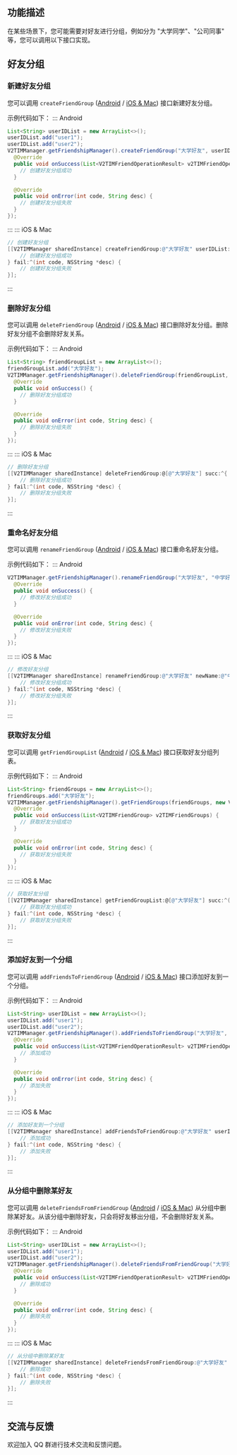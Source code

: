 ## 功能描述
在某些场景下，您可能需要对好友进行分组，例如分为 "大学同学"、"公司同事" 等，您可以调用以下接口实现。

## 好友分组

### 新建好友分组
您可以调用 `createFriendGroup` ([Android](https://im.sdk.qcloud.com/doc/zh-cn/classcom_1_1tencent_1_1imsdk_1_1v2_1_1V2TIMFriendshipManager.html#afe729e7a74d1e7fd06a5f23c155a08ae) / [iOS & Mac](https://im.sdk.qcloud.com/doc/zh-cn/categoryV2TIMManager_07Friendship_08.html#a8b33edab15ae7d179e4e2d885e7d2b7d)) 接口新建好友分组。

示例代码如下：
<dx-tabs>
::: Android
```java
List<String> userIDList = new ArrayList<>();
userIDList.add("user1");
userIDList.add("user2");
V2TIMManager.getFriendshipManager().createFriendGroup("大学好友", userIDList, new V2TIMValueCallback<List<V2TIMFriendOperationResult>>() {
  @Override
  public void onSuccess(List<V2TIMFriendOperationResult> v2TIMFriendOperationResults) {
    // 创建好友分组成功
  }

  @Override
  public void onError(int code, String desc) {
    // 创建好友分组失败
  }
});
```
:::
::: iOS & Mac
```objectivec
// 创建好友分组
[[V2TIMManager sharedInstance] createFriendGroup:@"大学好友" userIDList:@[@"user1", @"user2"] succ:^(NSArray<V2TIMFriendOperationResult *> *resultList) {
    // 创建好友分组成功
} fail:^(int code, NSString *desc) {
    // 创建好友分组失败
}];
```
:::
</dx-tabs>

### 删除好友分组
您可以调用 `deleteFriendGroup` ([Android](https://im.sdk.qcloud.com/doc/zh-cn/classcom_1_1tencent_1_1imsdk_1_1v2_1_1V2TIMFriendshipManager.html#ac9f06f447ee4452aa12e078b48023cee) / [iOS & Mac](https://im.sdk.qcloud.com/doc/zh-cn/categoryV2TIMManager_07Friendship_08.html#a2dc49f2abb1238fc2d47ce6d4f14c1e7)) 接口删除好友分组。删除好友分组不会删除好友关系。

示例代码如下：
<dx-tabs>
::: Android
```java
List<String> friendGroupList = new ArrayList<>();
friendGroupList.add("大学好友");
V2TIMManager.getFriendshipManager().deleteFriendGroup(friendGroupList, new V2TIMCallback() {
  @Override
  public void onSuccess() {
    // 删除好友分组成功
  }

  @Override
  public void onError(int code, String desc) {
    // 删除好友分组失败
  }
});
```
:::
::: iOS & Mac
```objectivec
// 删除好友分组
[[V2TIMManager sharedInstance] deleteFriendGroup:@[@"大学好友"] succ:^{
    // 删除好友分组成功
} fail:^(int code, NSString *desc) {
    // 删除好友分组失败
}];
```
:::
</dx-tabs>

### 重命名好友分组
您可以调用 `renameFriendGroup` ([Android](https://im.sdk.qcloud.com/doc/zh-cn/classcom_1_1tencent_1_1imsdk_1_1v2_1_1V2TIMFriendshipManager.html#a5345957f4d75d8e57ea3b4cff9adee13) / [iOS & Mac](https://im.sdk.qcloud.com/doc/zh-cn/categoryV2TIMManager_07Friendship_08.html#a93f6ba132d9706db7c74daff97a2abd0)) 接口重命名好友分组。

示例代码如下：
<dx-tabs>
::: Android
```java
V2TIMManager.getFriendshipManager().renameFriendGroup("大学好友", "中学好友", new V2TIMCallback() {
  @Override
  public void onSuccess() {
    // 修改好友分组成功
  }

  @Override
  public void onError(int code, String desc) {
    // 修改好友分组失败
  }
});
```
:::
::: iOS & Mac
```objectivec
// 修改好友分组
[[V2TIMManager sharedInstance] renameFriendGroup:@"大学好友" newName:@"中学好友" succ:^{
    // 修改好友分组成功
} fail:^(int code, NSString *desc) {
    // 修改好友分组失败
}];
```
:::
</dx-tabs>

### 获取好友分组
您可以调用 `getFriendGroupList` ([Android](https://im.sdk.qcloud.com/doc/zh-cn/classcom_1_1tencent_1_1imsdk_1_1v2_1_1V2TIMFriendshipManager.html#a0043ca81fdeec5d3e842e85278003d1e) / [iOS & Mac](https://im.sdk.qcloud.com/doc/zh-cn/categoryV2TIMManager_07Friendship_08.html#a63f3eaae567586077d5a8d27c31e2229)) 接口获取好友分组列表。

示例代码如下：
<dx-tabs>
::: Android
```java
List<String> friendGroups = new ArrayList<>();
friendGroups.add("大学好友");
V2TIMManager.getFriendshipManager().getFriendGroups(friendGroups, new V2TIMValueCallback<List<V2TIMFriendGroup>>() {
  @Override
  public void onSuccess(List<V2TIMFriendGroup> v2TIMFriendGroups) {
    // 获取好友分组成功
  }

  @Override
  public void onError(int code, String desc) {
    // 获取好友分组失败
  }
});
```
:::
::: iOS & Mac
```objectivec
// 获取好友分组
[[V2TIMManager sharedInstance] getFriendGroupList:@[@"大学好友"] succ:^(NSArray<V2TIMFriendGroup *> *groups) {
    // 获取好友分组成功
} fail:^(int code, NSString *desc) {
    // 获取好友分组失败
}];
```
:::
</dx-tabs>

### 添加好友到一个分组
您可以调用 `addFriendsToFriendGroup` ([Android](https://im.sdk.qcloud.com/doc/zh-cn/classcom_1_1tencent_1_1imsdk_1_1v2_1_1V2TIMFriendshipManager.html#a6de9168d476ac14e21025ec5c26251df) / [iOS & Mac](https://im.sdk.qcloud.com/doc/zh-cn/categoryV2TIMManager_07Friendship_08.html#a0265241c39600c390406ca1f8f6ff75d)) 接口添加好友到一个分组。

示例代码如下：
<dx-tabs>
::: Android
```java
List<String> userIDList = new ArrayList<>();
userIDList.add("user1");
userIDList.add("user2");
V2TIMManager.getFriendshipManager().addFriendsToFriendGroup("大学好友", userIDList, new V2TIMValueCallback<List<V2TIMFriendOperationResult>>() {
  @Override
  public void onSuccess(List<V2TIMFriendOperationResult> v2TIMFriendOperationResults) {
    // 添加成功
  }

  @Override
  public void onError(int code, String desc) {
    // 添加失败
  }
});
```
:::
::: iOS & Mac
```objectivec
// 添加好友到一个分组
[[V2TIMManager sharedInstance] addFriendsToFriendGroup:@"大学好友" userIDList:@[@"user1", @"user2"] succ:^(NSArray<V2TIMFriendOperationResult *> *resultList) {
    // 添加成功
} fail:^(int code, NSString *desc) {
    // 添加失败
}];
```
:::
</dx-tabs>

### 从分组中删除某好友
您可以调用 `deleteFriendsFromFriendGroup` ([Android](https://im.sdk.qcloud.com/doc/zh-cn/classcom_1_1tencent_1_1imsdk_1_1v2_1_1V2TIMFriendshipManager.html#ae367dfec88522e96d96c5ab942e50653) / [iOS & Mac](https://im.sdk.qcloud.com/doc/zh-cn/categoryV2TIMManager_07Friendship_08.html#a4a14a878816c8d6a20981d1903fcf359)) 从分组中删除某好友。从该分组中删除好友，只会将好友移出分组，不会删除好友关系。

示例代码如下：
<dx-tabs>
::: Android
```java
List<String> userIDList = new ArrayList<>();
userIDList.add("user1");
userIDList.add("user2");
V2TIMManager.getFriendshipManager().deleteFriendsFromFriendGroup("大学好友", userIDList, new V2TIMValueCallback<List<V2TIMFriendOperationResult>>() {
  @Override
  public void onSuccess(List<V2TIMFriendOperationResult> v2TIMFriendOperationResults) {
    // 删除成功
  }

  @Override
  public void onError(int code, String desc) {
    // 删除失败
  }
});
```
:::
::: iOS & Mac
```objectivec
// 从分组中删除某好友
[[V2TIMManager sharedInstance] deleteFriendsFromFriendGroup:@"大学好友" userIDList:@[@"user1", @"user2"] succ:^(NSArray<V2TIMFriendOperationResult *> *resultList) {
    // 删除成功
} fail:^(int code, NSString *desc) {
    // 删除失败
}];
```
:::
</dx-tabs>

## 交流与反馈
欢迎加入 QQ 群进行技术交流和反馈问题。
<img src="https://qcloudimg.tencent-cloud.cn/raw/960ce9d76ea2cebffcb7629741279b90.png" alt="" style="zoom:50%;" />
